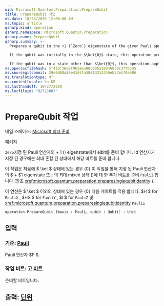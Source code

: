 ```yaml
---
uid: Microsoft.Quantum.Preparation.PrepareQubit
title: PrepareQubit 작업
ms.date: 10/26/2020 12:00:00 AM
ms.topic: article
qsharp.kind: operation
qsharp.namespace: Microsoft.Quantum.Preparation
qsharp.name: PrepareQubit
qsharp.summary: >-
  Prepares a qubit in the +1 (`Zero`) eigenstate of the given Pauli operator. If the identity operator is given, then the qubit is prepared in the maximally mixed state.

  If the qubit was initially in the $\ket{0}$ state, this operation prepares the qubit in the $+1$ eigenstate of a given Pauli operator, or, for `PauliI`, in the maximally mixed state instead (see <xref:microsoft.quantum.preparation.preparesinglequbitidentity>).

  If the qubit was in a state other than $\ket{0}$, this operation applies the following gates: $H$ for `PauliX`, $HS$ for `PauliY`, $I$ for `PauliZ` and <xref:microsoft.quantum.preparation.preparesinglequbitidentity> for `PauliI`.
ms.openlocfilehash: 5f42bf26a8f9638ea88c035a18846050c3776b45
ms.sourcegitcommit: 29e0d88a30e4166fa580132124b0eb57e1f0e986
ms.translationtype: MT
ms.contentlocale: ko-KR
ms.lasthandoff: 10/27/2020
ms.locfileid: "92723007"
---
```

# <a name="preparequbit-operation"></a>PrepareQubit 작업

네임 스페이스: [Microsoft 양자 준비](xref:Microsoft.Quantum.Preparation)

패키지 [](https://nuget.org/packages/)


`Zero`지정 된 Pauli 연산자의 + 1 () eigenstate에서 eibit를 준비 합니다.
Id 연산자가 지정 된 경우에는 최대 혼합 된 상태에서 해당 비트를 준비 합니다.

이 작업은 처음에 $ \ket $ 상태에 있는 경우 {0} 이 작업을 통해 지정 된 Pauli 연산자의 $ + $1 eigenstate 또는의 최대 mixed 상태 ()에 대 한 추가 비트를 준비 `PauliI` 합니다 (참조 <xref:microsoft.quantum.preparation.preparesinglequbitidentity> ).

이 연산은 $ \ket $ 이외의 상태에 있는 경우 {0} 다음 게이트를 적용 합니다. $H $ for `PauliX` , $HS $ for `PauliY` , $I $ for `PauliZ` 및 <xref:microsoft.quantum.preparation.preparesinglequbitidentity> `PauliI`

```qsharp
operation PrepareQubit (basis : Pauli, qubit : Qubit) : Unit
```


## <a name="input"></a>입력

### <a name="basis--pauli"></a>기준: [Pauli](xref:microsoft.quantum.lang-ref.pauli)

Pauli 연산자 $P $.


### <a name="qubit--qubit"></a>작업 비트: 고 [비트](xref:microsoft.quantum.lang-ref.qubit)

준비할 비트입니다.



## <a name="output--unit"></a>출력: [단위](xref:microsoft.quantum.lang-ref.unit)


